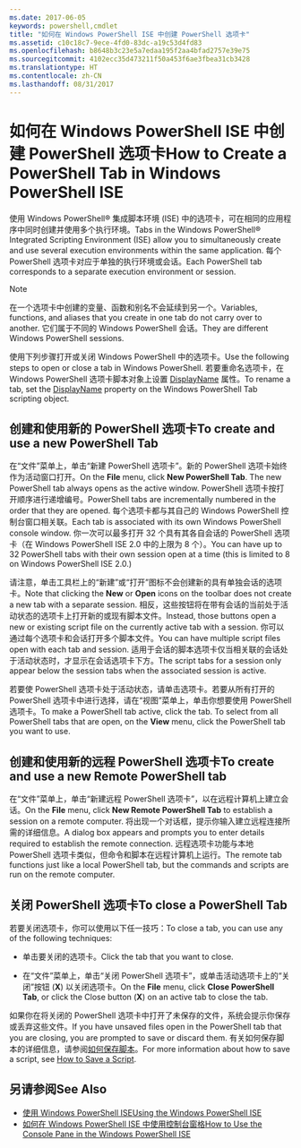 ```yaml
---
ms.date: 2017-06-05
keywords: powershell,cmdlet
title: "如何在 Windows PowerShell ISE 中创建 PowerShell 选项卡"
ms.assetid: c10c18c7-9ece-4fd0-83dc-a19c53d4fd83
ms.openlocfilehash: b8648b3c23e5a7edaa195f2aa4bfad2757e39e75
ms.sourcegitcommit: 4102ecc35d473211f50a453f6ae3fbea31cb3428
ms.translationtype: HT
ms.contentlocale: zh-CN
ms.lasthandoff: 08/31/2017
---
```

# <a name="how-to-create-a-powershell-tab-in-windows-powershell-ise"></a><span data-ttu-id="6a3ca-103">如何在 Windows PowerShell ISE 中创建 PowerShell 选项卡</span><span class="sxs-lookup"><span data-stu-id="6a3ca-103">How to Create a PowerShell Tab in Windows PowerShell ISE</span></span>
<span data-ttu-id="6a3ca-104">使用 Windows PowerShell® 集成脚本环境 (ISE) 中的选项卡，可在相同的应用程序中同时创建并使用多个执行环境。</span><span class="sxs-lookup"><span data-stu-id="6a3ca-104">Tabs in the Windows PowerShell® Integrated Scripting Environment (ISE) allow you to simultaneously create and use several execution environments within the same application.</span></span> <span data-ttu-id="6a3ca-105">每个 PowerShell 选项卡对应于单独的执行环境或会话。</span><span class="sxs-lookup"><span data-stu-id="6a3ca-105">Each PowerShell tab corresponds to a separate execution environment or session.</span></span>

> [!NOTE]
> <span data-ttu-id="6a3ca-106">在一个选项卡中创建的变量、函数和别名不会延续到另一个。</span><span class="sxs-lookup"><span data-stu-id="6a3ca-106">Variables, functions, and aliases that you create in one tab do not carry over to another.</span></span> <span data-ttu-id="6a3ca-107">它们属于不同的 Windows PowerShell 会话。</span><span class="sxs-lookup"><span data-stu-id="6a3ca-107">They are different Windows PowerShell sessions.</span></span>

<span data-ttu-id="6a3ca-108">使用下列步骤打开或关闭 Windows PowerShell 中的选项卡。</span><span class="sxs-lookup"><span data-stu-id="6a3ca-108">Use the following steps to open or close a tab in Windows PowerShell.</span></span> <span data-ttu-id="6a3ca-109">若要重命名选项卡，在 Windows PowerShell 选项卡脚本对象上设置 [DisplayName]() 属性。</span><span class="sxs-lookup"><span data-stu-id="6a3ca-109">To rename a tab, set the [DisplayName]() property on the Windows PowerShell Tab scripting object.</span></span>

## <a name="to-create-and-use-a-new-powershell-tab"></a><span data-ttu-id="6a3ca-110">创建和使用新的 PowerShell 选项卡</span><span class="sxs-lookup"><span data-stu-id="6a3ca-110">To create and use a new PowerShell Tab</span></span>
<span data-ttu-id="6a3ca-111">在“文件”菜单上，单击“新建 PowerShell 选项卡”。新的 PowerShell 选项卡始终作为活动窗口打开。</span><span class="sxs-lookup"><span data-stu-id="6a3ca-111">On the **File** menu, click **New PowerShell Tab**. The new PowerShell tab always opens as the active window.</span></span> <span data-ttu-id="6a3ca-112">PowerShell 选项卡按打开顺序进行递增编号。</span><span class="sxs-lookup"><span data-stu-id="6a3ca-112">PowerShell tabs are incrementally numbered in the order that they are opened.</span></span> <span data-ttu-id="6a3ca-113">每个选项卡都与其自己的 Windows PowerShell 控制台窗口相关联。</span><span class="sxs-lookup"><span data-stu-id="6a3ca-113">Each tab is associated with its own Windows PowerShell console window.</span></span> <span data-ttu-id="6a3ca-114">你一次可以最多打开 32 个具有其各自会话的 PowerShell 选项卡（在 Windows PowerShell ISE 2.0 中的上限为 8 个）。</span><span class="sxs-lookup"><span data-stu-id="6a3ca-114">You can have up to 32 PowerShell tabs with their own session open at a time (this is limited to 8 on Windows PowerShell ISE 2.0.)</span></span>

<span data-ttu-id="6a3ca-115">请注意，单击工具栏上的“新建”或“打开”图标不会创建新的具有单独会话的选项卡。</span><span class="sxs-lookup"><span data-stu-id="6a3ca-115">Note that clicking the **New** or **Open** icons on the toolbar does not create a new tab with a separate session.</span></span>  <span data-ttu-id="6a3ca-116">相反，这些按钮将在带有会话的当前处于活动状态的选项卡上打开新的或现有脚本文件。</span><span class="sxs-lookup"><span data-stu-id="6a3ca-116">Instead, those buttons open a new or existing script file on the currently active tab with a session.</span></span> <span data-ttu-id="6a3ca-117">你可以通过每个选项卡和会话打开多个脚本文件。</span><span class="sxs-lookup"><span data-stu-id="6a3ca-117">You can have multiple script files open with each tab and session.</span></span> <span data-ttu-id="6a3ca-118">适用于会话的脚本选项卡仅当相关联的会话处于活动状态时，才显示在会话选项卡下方。</span><span class="sxs-lookup"><span data-stu-id="6a3ca-118">The script tabs for a session only appear below the session tabs when the associated session is active.</span></span>

<span data-ttu-id="6a3ca-119">若要使 PowerShell 选项卡处于活动状态，请单击选项卡。若要从所有打开的 PowerShell 选项卡中进行选择，请在“视图”菜单上，单击你想要使用 PowerShell 选项卡。</span><span class="sxs-lookup"><span data-stu-id="6a3ca-119">To make a PowerShell tab active, click the tab. To select from all PowerShell tabs that are open, on the **View** menu, click the PowerShell tab you want to use.</span></span>

## <a name="to-create-and-use-a-new-remote-powershell-tab"></a><span data-ttu-id="6a3ca-120">创建和使用新的远程 PowerShell 选项卡</span><span class="sxs-lookup"><span data-stu-id="6a3ca-120">To create and use a new Remote PowerShell tab</span></span>
<span data-ttu-id="6a3ca-121">在“文件”菜单上，单击“新建远程 PowerShell 选项卡”，以在远程计算机上建立会话。</span><span class="sxs-lookup"><span data-stu-id="6a3ca-121">On the **File** menu, click **New Remote PowerShell Tab** to establish a session on a remote computer.</span></span> <span data-ttu-id="6a3ca-122">将出现一个对话框，提示你输入建立远程连接所需的详细信息。</span><span class="sxs-lookup"><span data-stu-id="6a3ca-122">A dialog box appears and prompts you to enter details required to establish the remote connection.</span></span> <span data-ttu-id="6a3ca-123">远程选项卡功能与本地 PowerShell 选项卡类似，但命令和脚本在远程计算机上运行。</span><span class="sxs-lookup"><span data-stu-id="6a3ca-123">The remote tab functions just like a local PowerShell tab, but the commands and scripts are run on the remote computer.</span></span>

## <a name="to-close-a-powershell-tab"></a><span data-ttu-id="6a3ca-124">关闭 PowerShell 选项卡</span><span class="sxs-lookup"><span data-stu-id="6a3ca-124">To close a PowerShell Tab</span></span>
<span data-ttu-id="6a3ca-125">若要关闭选项卡，你可以使用以下任一技巧：</span><span class="sxs-lookup"><span data-stu-id="6a3ca-125">To close a tab, you can use any of the following techniques:</span></span>

-   <span data-ttu-id="6a3ca-126">单击要关闭的选项卡。</span><span class="sxs-lookup"><span data-stu-id="6a3ca-126">Click the tab that you want to close.</span></span>

-   <span data-ttu-id="6a3ca-127">在“文件”菜单上，单击“关闭 PowerShell 选项卡”，或单击活动选项卡上的“关闭”按钮 (**X**) 以关闭选项卡。</span><span class="sxs-lookup"><span data-stu-id="6a3ca-127">On the **File** menu, click **Close PowerShell Tab**, or click  the Close button  (**X**) on an active tab to close the tab.</span></span>

<span data-ttu-id="6a3ca-128">如果你在将关闭的 PowerShell 选项卡中打开了未保存的文件，系统会提示你保存或丢弃这些文件。</span><span class="sxs-lookup"><span data-stu-id="6a3ca-128">If you have unsaved files open in the PowerShell tab that you are closing, you are prompted to save or discard them.</span></span> <span data-ttu-id="6a3ca-129">有关如何保存脚本的详细信息，请参阅[如何保存脚本](https://technet.microsoft.com/library/162f594d-efd3-4234-9960-45e56e6eadc8)。</span><span class="sxs-lookup"><span data-stu-id="6a3ca-129">For more information about how to save a script, see [How to Save a Script](https://technet.microsoft.com/library/162f594d-efd3-4234-9960-45e56e6eadc8).</span></span>

## <a name="see-also"></a><span data-ttu-id="6a3ca-130">另请参阅</span><span class="sxs-lookup"><span data-stu-id="6a3ca-130">See Also</span></span>
- [<span data-ttu-id="6a3ca-131">使用 Windows PowerShell ISE</span><span class="sxs-lookup"><span data-stu-id="6a3ca-131">Using the Windows PowerShell ISE</span></span>](Using-the-Windows-PowerShell-ISE.md)
- [<span data-ttu-id="6a3ca-132">如何在 Windows PowerShell ISE 中使用控制台窗格</span><span class="sxs-lookup"><span data-stu-id="6a3ca-132">How to Use the Console Pane in the Windows PowerShell ISE</span></span>](How-to-Use-the-Console-Pane-in-the-Windows-PowerShell-ISE.md)

